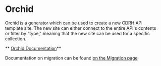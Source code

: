# Orchid

Orchid is a generator which can be used to create a new CDRH API template site.  The new site can either connect to the entire API's contents or filter by "type," meaning that the new site can be used for a specific collection.

** [Orchid Documentation](docs/README.md)** 

Documentation on migration can be found  [on the Migration page](migration.md)
